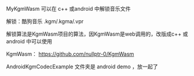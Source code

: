 MyKgmWasm 可以在 c++ 或android 中解锁音乐文件

解锁：酷狗音乐 .kgm/.kgma/.vpr
 

解锁算法是KgmWasm项目的算法，因KgmWasm是web调用的，改版成c++ 或android 中可以使用

KgmWasm：
https://github.com/nullptr-0/KgmWasm




AndroidKgmCodecExample 文件夹是 android demo ，放一起了